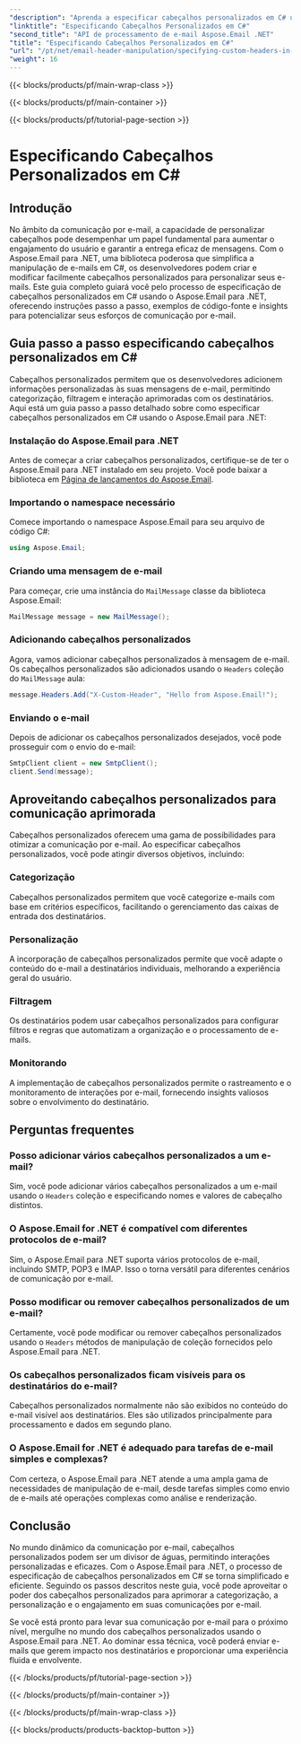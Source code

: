 ```yaml
---
"description": "Aprenda a especificar cabeçalhos personalizados em C# usando o Aspose.Email para .NET para aprimorar a comunicação por e-mail. Este guia passo a passo fornece insights sobre como criar cabeçalhos de e-mail personalizados para melhorar o engajamento."
"linktitle": "Especificando Cabeçalhos Personalizados em C#"
"second_title": "API de processamento de e-mail Aspose.Email .NET"
"title": "Especificando Cabeçalhos Personalizados em C#"
"url": "/pt/net/email-header-manipulation/specifying-custom-headers-in-csharp/"
"weight": 16
---
```


{{< blocks/products/pf/main-wrap-class >}}

{{< blocks/products/pf/main-container >}}

{{< blocks/products/pf/tutorial-page-section >}}

# Especificando Cabeçalhos Personalizados em C#



## Introdução

No âmbito da comunicação por e-mail, a capacidade de personalizar cabeçalhos pode desempenhar um papel fundamental para aumentar o engajamento do usuário e garantir a entrega eficaz de mensagens. Com o Aspose.Email para .NET, uma biblioteca poderosa que simplifica a manipulação de e-mails em C#, os desenvolvedores podem criar e modificar facilmente cabeçalhos personalizados para personalizar seus e-mails. Este guia completo guiará você pelo processo de especificação de cabeçalhos personalizados em C# usando o Aspose.Email para .NET, oferecendo instruções passo a passo, exemplos de código-fonte e insights para potencializar seus esforços de comunicação por e-mail.

## Guia passo a passo especificando cabeçalhos personalizados em C#

Cabeçalhos personalizados permitem que os desenvolvedores adicionem informações personalizadas às suas mensagens de e-mail, permitindo categorização, filtragem e interação aprimoradas com os destinatários. Aqui está um guia passo a passo detalhado sobre como especificar cabeçalhos personalizados em C# usando o Aspose.Email para .NET:

### Instalação do Aspose.Email para .NET

Antes de começar a criar cabeçalhos personalizados, certifique-se de ter o Aspose.Email para .NET instalado em seu projeto. Você pode baixar a biblioteca em [Página de lançamentos do Aspose.Email](https://releases.aspose.com/email/net/).

### Importando o namespace necessário

Comece importando o namespace Aspose.Email para seu arquivo de código C#:

```csharp
using Aspose.Email;
```

### Criando uma mensagem de e-mail

Para começar, crie uma instância do `MailMessage` classe da biblioteca Aspose.Email:

```csharp
MailMessage message = new MailMessage();
```

### Adicionando cabeçalhos personalizados

Agora, vamos adicionar cabeçalhos personalizados à mensagem de e-mail. Os cabeçalhos personalizados são adicionados usando o `Headers` coleção do `MailMessage` aula:

```csharp
message.Headers.Add("X-Custom-Header", "Hello from Aspose.Email!");
```

### Enviando o e-mail

Depois de adicionar os cabeçalhos personalizados desejados, você pode prosseguir com o envio do e-mail:

```csharp
SmtpClient client = new SmtpClient();
client.Send(message);
```

## Aproveitando cabeçalhos personalizados para comunicação aprimorada

Cabeçalhos personalizados oferecem uma gama de possibilidades para otimizar a comunicação por e-mail. Ao especificar cabeçalhos personalizados, você pode atingir diversos objetivos, incluindo:

### Categorização 
 Cabeçalhos personalizados permitem que você categorize e-mails com base em critérios específicos, facilitando o gerenciamento das caixas de entrada dos destinatários.

### Personalização 
 A incorporação de cabeçalhos personalizados permite que você adapte o conteúdo do e-mail a destinatários individuais, melhorando a experiência geral do usuário.

### Filtragem 
 Os destinatários podem usar cabeçalhos personalizados para configurar filtros e regras que automatizam a organização e o processamento de e-mails.

### Monitorando 
 A implementação de cabeçalhos personalizados permite o rastreamento e o monitoramento de interações por e-mail, fornecendo insights valiosos sobre o envolvimento do destinatário.

## Perguntas frequentes

### Posso adicionar vários cabeçalhos personalizados a um e-mail?

Sim, você pode adicionar vários cabeçalhos personalizados a um e-mail usando o `Headers` coleção e especificando nomes e valores de cabeçalho distintos.

### O Aspose.Email for .NET é compatível com diferentes protocolos de e-mail?

Sim, o Aspose.Email para .NET suporta vários protocolos de e-mail, incluindo SMTP, POP3 e IMAP. Isso o torna versátil para diferentes cenários de comunicação por e-mail.

### Posso modificar ou remover cabeçalhos personalizados de um e-mail?

Certamente, você pode modificar ou remover cabeçalhos personalizados usando o `Headers` métodos de manipulação de coleção fornecidos pelo Aspose.Email para .NET.

### Os cabeçalhos personalizados ficam visíveis para os destinatários do e-mail?

Cabeçalhos personalizados normalmente não são exibidos no conteúdo do e-mail visível aos destinatários. Eles são utilizados principalmente para processamento e dados em segundo plano.

### O Aspose.Email for .NET é adequado para tarefas de e-mail simples e complexas?

Com certeza, o Aspose.Email para .NET atende a uma ampla gama de necessidades de manipulação de e-mail, desde tarefas simples como envio de e-mails até operações complexas como análise e renderização.

## Conclusão

No mundo dinâmico da comunicação por e-mail, cabeçalhos personalizados podem ser um divisor de águas, permitindo interações personalizadas e eficazes. Com o Aspose.Email para .NET, o processo de especificação de cabeçalhos personalizados em C# se torna simplificado e eficiente. Seguindo os passos descritos neste guia, você pode aproveitar o poder dos cabeçalhos personalizados para aprimorar a categorização, a personalização e o engajamento em suas comunicações por e-mail.

Se você está pronto para levar sua comunicação por e-mail para o próximo nível, mergulhe no mundo dos cabeçalhos personalizados usando o Aspose.Email para .NET. Ao dominar essa técnica, você poderá enviar e-mails que gerem impacto nos destinatários e proporcionar uma experiência fluida e envolvente.

{{< /blocks/products/pf/tutorial-page-section >}}

{{< /blocks/products/pf/main-container >}}

{{< /blocks/products/pf/main-wrap-class >}}

{{< blocks/products/products-backtop-button >}}